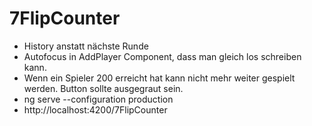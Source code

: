 # 7FlipCounter



- History anstatt nächste Runde
- Autofocus in AddPlayer Component, dass man gleich los schreiben kann.
- Wenn ein Spieler 200 erreicht hat kann nicht mehr weiter gespielt werden.
    Button sollte ausgegraut sein.
- ng serve --configuration production
- http://localhost:4200/7FlipCounter
